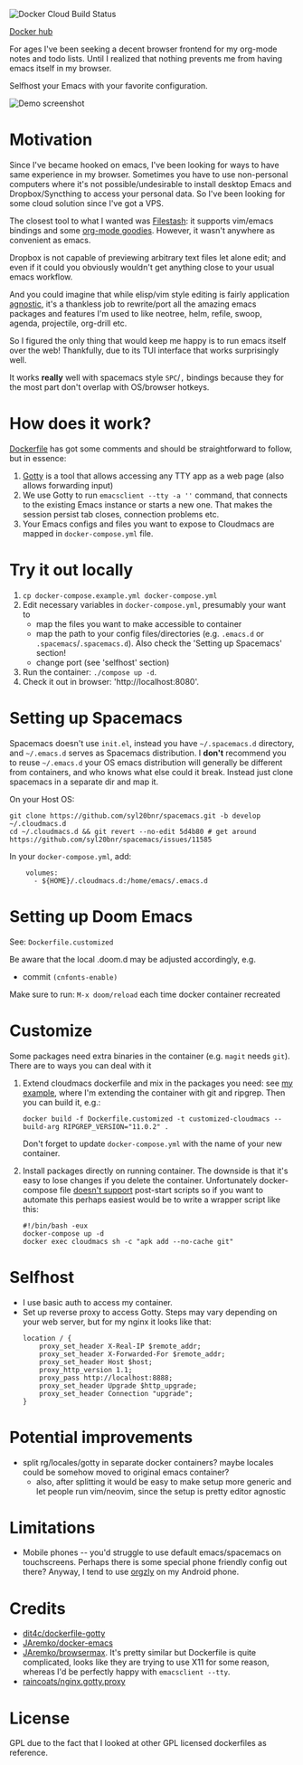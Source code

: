 ![Docker Cloud Build Status](https://img.shields.io/docker/cloud/build/karlicoss/cloudmacs)

[Docker hub](https://hub.docker.com/r/karlicoss/cloudmacs)

For ages I've been seeking a decent browser frontend for my org-mode notes and todo lists. Until I realized that nothing prevents me from having emacs itself in my browser.

Selfhost your Emacs with your favorite configuration.

![Demo screenshot](https://user-images.githubusercontent.com/291333/64866462-26e25c80-d644-11e9-9ad5-ad9d9808b0cb.png)

# Motivation

Since I've became hooked on emacs, I've been looking for ways to have same experience in my browser.
Sometimes you have to use non-personal computers where it's not possible/undesirable to install desktop Emacs and Dropbox/Syncthing to access your personal data.
So I've been looking for some cloud solution since I've got a VPS.

The closest tool to what I wanted was [Filestash](https://github.com/mickael-kerjean/filestash): it supports vim/emacs bindings and some [org-mode goodies](https://www.filestash.app/2018/05/31/release-note-v0.1). However, it wasn't anywhere as convenient as emacs.

Dropbox is not capable of previewing arbitrary text files let alone edit; and even if it could you obviously wouldn't get anything close to your usual emacs workflow.

And you could imagine that while elisp/vim style editing is fairly application [agnostic](https://github.com/brookhong/Surfingkeys#vim-editor-and-emacs-editor), it's a thankless job to rewrite/port all the amazing emacs packages and features I'm used to like neotree, helm, refile, swoop, agenda, projectile, org-drill etc.

So I figured the only thing that would keep me happy is to run emacs itself over the web! Thankfully, due to its TUI interface that works surprisingly well.

It works **really** well with spacemacs style `SPC`/`,` bindings because they for the most part don't overlap with OS/browser hotkeys.

# How does it work?

[Dockerfile](Dockerfile) has got some comments and should be straightforward to follow, but in essence:

1. [Gotty](https://github.com/yudai/gotty) is a tool that allows accessing any TTY app as a web page (also allows forwarding input)
2. We use Gotty to run `emacsclient --tty -a ''` command, that connects to the existing Emacs instance or starts a new one. That makes the session persist tab closes, connection problems etc.
3. Your Emacs configs and files you want to expose to Cloudmacs are mapped in `docker-compose.yml` file.

# Try it out locally

1. `cp docker-compose.example.yml docker-compose.yml`
2. Edit necessary variables in `docker-compose.yml`, presumably your want to
   - map the files you want to make accessible to container
   - map the path to your config files/directories (e.g. `.emacs.d` or `.spacemacs`/`.spacemacs.d`). Also check the 'Setting up Spacemacs' section!
   - change port (see 'selfhost' section)
3. Run the container: `./compose up -d`.
4. Check it out in browser: 'http://localhost:8080'.

# Setting up Spacemacs

Spacemacs doesn't use `init.el`, instead you have `~/.spacemacs.d` directory, and `~/.emacs.d` serves as Spacemacs distribution.
I **don't** recommend you to reuse `~/.emacs.d` your OS emacs distribution will generally be different from containers,
and who knows what else could it break. Instead just clone spacemacs in a separate dir and map it.

On your Host OS:

```
git clone https://github.com/syl20bnr/spacemacs.git -b develop ~/.cloudmacs.d
cd ~/.cloudmacs.d && git revert --no-edit 5d4b80 # get around https://github.com/syl20bnr/spacemacs/issues/11585
```

In your `docker-compose.yml`, add:

```
    volumes:
      - ${HOME}/.cloudmacs.d:/home/emacs/.emacs.d
```

# Setting up Doom Emacs

See: `Dockerfile.customized`

Be aware that the local .doom.d may be adjusted accordingly, e.g.

- commit `(cnfonts-enable)`

Make sure to run: `M-x doom/reload` each time docker container recreated

# Customize

Some packages need extra binaries in the container (e.g. `magit` needs `git`). There are to ways you can deal with it

1. Extend cloudmacs dockerfile and mix in the packages you need: see [my example](Dockerfile.customized), where I'm extending the container with git and ripgrep.
   Then you can build it, e.g.:

   ```
   docker build -f Dockerfile.customized -t customized-cloudmacs --build-arg RIPGREP_VERSION="11.0.2" .
   ```

   Don't forget to update `docker-compose.yml` with the name of your new container.

2. Install packages directly on running container. The downside is that it's easy to lose changes if you delete the container.
   Unfortunately docker-compose file [doesn't support](https://github.com/docker/compose/issues/1809) post-start scripts
   so if you want to automate this perhaps easiest would be to write a wrapper script like this:
   ```
   #!/bin/bash -eux
   docker-compose up -d
   docker exec cloudmacs sh -c "apk add --no-cache git"
   ```

# Selfhost

- I use basic auth to access my container.
- Set up reverse proxy to access Gotty. Steps may vary depending on your web server, but for my nginx it looks like that:
  ```
  location / {
      proxy_set_header X-Real-IP $remote_addr;
      proxy_set_header X-Forwarded-For $remote_addr;
      proxy_set_header Host $host;
      proxy_http_version 1.1;
      proxy_pass http://localhost:8888;
      proxy_set_header Upgrade $http_upgrade;
      proxy_set_header Connection "upgrade";
  }
  ```

# Potential improvements

- split rg/locales/gotty in separate docker containers? maybe locales could be somehow moved to original emacs container?
  - also, after splitting it would be easy to make setup more generic and let people run vim/neovim, since the setup is pretty editor agnostic

# Limitations

- Mobile phones -- you'd struggle to use default emacs/spacemacs on touchscreens. Perhaps there is some special phone friendly config out there?
  Anyway, I tend to use [orgzly](https://github.com/orgzly/orgzly-android) on my Android phone.

# Credits

- [dit4c/dockerfile-gotty](https://github.com/dit4c/dockerfile-gotty)
- [JAremko/docker-emacs](https://github.com/JAremko/docker-emacs)
- [JAremko/browsermax](https://github.com/JAremko/browsermax). It's pretty similar but Dockerfile is quite complicated, looks like they are trying to use X11 for some reason, whereas I'd be perfectly happy with `emacsclient --tty`.
- [raincoats/nginx.gotty.proxy](https://github.com/raincoats/nginx.gotty.proxy)

# License

GPL due to the fact that I looked at other GPL licensed dockerfiles as reference.
